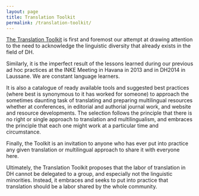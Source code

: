 ```yaml
---
layout: page
title: Translation Toolkit
permalink: /translation-toolkit/
---
```



[The Translation Toolkit](http://go-dh.github.io/translation-toolkit/about/) is first and foremost our attempt at drawing attention to the need to acknowledge the linguistic diversity that already exists in the field of DH.

Similarly, it is the imperfect result of the lessons learned during our previous ad hoc practices at the INKE Meeting in Havana in 2013 and in DH2014 in Laussane. We are constant language learners.

It is also a catalogue of ready available tools and suggested best practices (where best is synonymous to it has worked for someone) to approach the sometimes daunting task of translating and preparing multilingual resources whether at conferences, in editorial and authorial journal work, and website and resource developments. The selection follows the principle that there is no right or single approach to translation and multilingualism, and embraces the principle that each one might work at a particular time and circumstance.

Finally, the Toolkit is an invitation to anyone who has ever put into practice any given translation or multilingual approach to share it with everyone here.

Ultimately, the Translation Toolkit proposes that the labor of translation in DH cannot be delegated to a group, and especially not the linguistic minorities. Instead, it embraces and seeks to put into practice that translation should be a labor shared by the whole community.